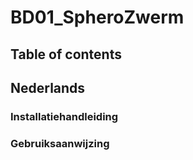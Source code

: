 # BD01_SpheroZwerm

## Table of contents

## Nederlands
### Installatiehandleiding

### Gebruiksaanwijzing
